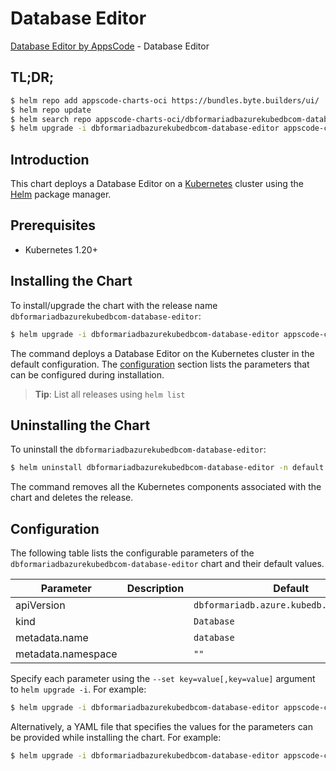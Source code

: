 # Database Editor

[Database Editor by AppsCode](https://byte.builders) - Database Editor

## TL;DR;

```bash
$ helm repo add appscode-charts-oci https://bundles.byte.builders/ui/
$ helm repo update
$ helm search repo appscode-charts-oci/dbformariadbazurekubedbcom-database-editor --version=v0.4.18
$ helm upgrade -i dbformariadbazurekubedbcom-database-editor appscode-charts-oci/dbformariadbazurekubedbcom-database-editor -n default --create-namespace --version=v0.4.18
```

## Introduction

This chart deploys a Database Editor on a [Kubernetes](http://kubernetes.io) cluster using the [Helm](https://helm.sh) package manager.

## Prerequisites

- Kubernetes 1.20+

## Installing the Chart

To install/upgrade the chart with the release name `dbformariadbazurekubedbcom-database-editor`:

```bash
$ helm upgrade -i dbformariadbazurekubedbcom-database-editor appscode-charts-oci/dbformariadbazurekubedbcom-database-editor -n default --create-namespace --version=v0.4.18
```

The command deploys a Database Editor on the Kubernetes cluster in the default configuration. The [configuration](#configuration) section lists the parameters that can be configured during installation.

> **Tip**: List all releases using `helm list`

## Uninstalling the Chart

To uninstall the `dbformariadbazurekubedbcom-database-editor`:

```bash
$ helm uninstall dbformariadbazurekubedbcom-database-editor -n default
```

The command removes all the Kubernetes components associated with the chart and deletes the release.

## Configuration

The following table lists the configurable parameters of the `dbformariadbazurekubedbcom-database-editor` chart and their default values.

|     Parameter      | Description |                       Default                       |
|--------------------|-------------|-----------------------------------------------------|
| apiVersion         |             | <code>dbformariadb.azure.kubedb.com/v1alpha1</code> |
| kind               |             | <code>Database</code>                               |
| metadata.name      |             | <code>database</code>                               |
| metadata.namespace |             | <code>""</code>                                     |


Specify each parameter using the `--set key=value[,key=value]` argument to `helm upgrade -i`. For example:

```bash
$ helm upgrade -i dbformariadbazurekubedbcom-database-editor appscode-charts-oci/dbformariadbazurekubedbcom-database-editor -n default --create-namespace --version=v0.4.18 --set apiVersion=dbformariadb.azure.kubedb.com/v1alpha1
```

Alternatively, a YAML file that specifies the values for the parameters can be provided while
installing the chart. For example:

```bash
$ helm upgrade -i dbformariadbazurekubedbcom-database-editor appscode-charts-oci/dbformariadbazurekubedbcom-database-editor -n default --create-namespace --version=v0.4.18 --values values.yaml
```
